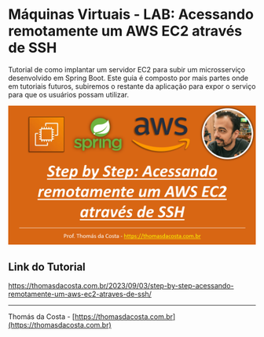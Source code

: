 # Máquinas Virtuais - LAB: Acessando remotamente um AWS EC2 através de SSH

Tutorial de como implantar um servidor EC2 para subir um microsserviço desenvolvido em Spring Boot. Este guia é composto por mais partes onde em tutoriais futuros, subiremos o restante da aplicação para expor o serviço para que os usuários possam utilizar.

![](logo.png)

## Link do Tutorial

https://thomasdacosta.com.br/2023/09/03/step-by-step-acessando-remotamente-um-aws-ec2-atraves-de-ssh/

---

Thomás da Costa - [https://thomasdacosta.com.br](https://thomasdacosta.com.br)